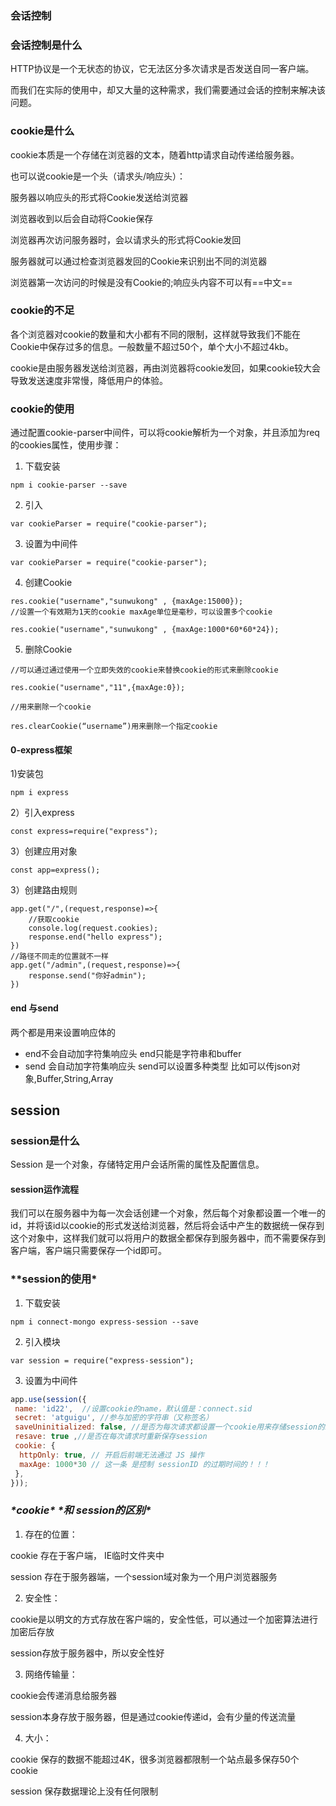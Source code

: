 ### 会话控制

### 会话控制是什么

HTTP协议是一个无状态的协议，它无法区分多次请求是否发送自同一客户端。

而我们在实际的使用中，却又大量的这种需求，我们需要通过会话的控制来解决该问题。

### cookie是什么

cookie本质是一个存储在浏览器的文本，随着http请求自动传递给服务器。

也可以说cookie是一个头（请求头/响应头）：

服务器以响应头的形式将Cookie发送给浏览器

浏览器收到以后会自动将Cookie保存

浏览器再次访问服务器时，会以请求头的形式将Cookie发回

服务器就可以通过检查浏览器发回的Cookie来识别出不同的浏览器

浏览器第一次访问的时候是没有Cookie的;响应头内容不可以有==中文==

### cookie的不足

各个浏览器对cookie的数量和大小都有不同的限制，这样就导致我们不能在Cookie中保存过多的信息。一般数量不超过50个，单个大小不超过4kb。

cookie是由服务器发送给浏览器，再由浏览器将cookie发回，如果cookie较大会导致发送速度非常慢，降低用户的体验。

### cookie的使用

通过配置cookie-parser中间件，可以将cookie解析为一个对象，并且添加为req的cookies属性，使用步骤：

1) 下载安装

```
npm i cookie-parser --save
```

2) 引入

```
var cookieParser = require("cookie-parser");
```

3) 设置为中间件

```
var cookieParser = require("cookie-parser");
```

4) 创建Cookie

```
res.cookie("username","sunwukong" , {maxAge:15000});
//设置一个有效期为1天的cookie maxAge单位是毫秒，可以设置多个cookie

res.cookie("username","sunwukong" , {maxAge:1000*60*60*24});
```

5) 删除Cookie

```
//可以通过通过使用一个立即失效的cookie来替换cookie的形式来删除cookie

res.cookie("username","11",{maxAge:0});

//用来删除一个cookie

res.clearCookie(“username”)用来删除一个指定cookie
```

#### 0-express框架

1)安装包

~~~
npm i express
~~~

2）引入express

```
const express=require("express");
```

3）创建应用对象

```
const app=express();
```

3）创建路由规则

```
app.get("/",(request,response)=>{
	//获取cookie
	console.log(request.cookies);
	response.end("hello express");
})
//路径不同走的位置就不一样
app.get("/admin",(request,response)=>{
	response.send("你好admin");
})
```
#### end 与send
两个都是用来设置响应体的
* end不会自动加字符集响应头  end只能是字符串和buffer
* send 会自动加字符集响应头   send可以设置多种类型 比如可以传json对象,Buffer,String,Array 


## session

### session是什么

Session 是一个对象，存储特定用户会话所需的属性及配置信息。

#### session运作流程

我们可以在服务器中为每一次会话创建一个对象，然后每个对象都设置一个唯一的id，并将该id以cookie的形式发送给浏览器，然后将会话中产生的数据统一保存到这个对象中，这样我们就可以将用户的数据全都保存到服务器中，而不需要保存到客户端，客户端只需要保存一个id即可。

### ***\*session的使用\***

1) 下载安装

```
npm i connect-mongo express-session --save
```

2) 引入模块

```
var session = require("express-session");
```



3) 设置为中间件

```js
app.use(session({
 name: 'id22',  //设置cookie的name，默认值是：connect.sid
 secret: 'atguigu', //参与加密的字符串（又称签名）
 saveUninitialized: false, //是否为每次请求都设置一个cookie用来存储session的id
 resave: true ,//是否在每次请求时重新保存session
 cookie: {
  httpOnly: true, // 开启后前端无法通过 JS 操作
  maxAge: 1000*30 // 这一条 是控制 sessionID 的过期时间的！！！
 },
}));
```





### ***\*cookie\**** ***\*和 session的区别\****

1) 存在的位置：

cookie 存在于客户端，  IE临时文件夹中

session 存在于服务器端，一个session域对象为一个用户浏览器服务

2) 安全性：

cookie是以明文的方式存放在客户端的，安全性低，可以通过一个加密算法进行加密后存放

session存放于服务器中，所以安全性好

3) 网络传输量：

cookie会传递消息给服务器

session本身存放于服务器，但是通过cookie传递id，会有少量的传送流量

4) 大小：

cookie 保存的数据不能超过4K，很多浏览器都限制一个站点最多保存50个cookie

session 保存数据理论上没有任何限制

 

 